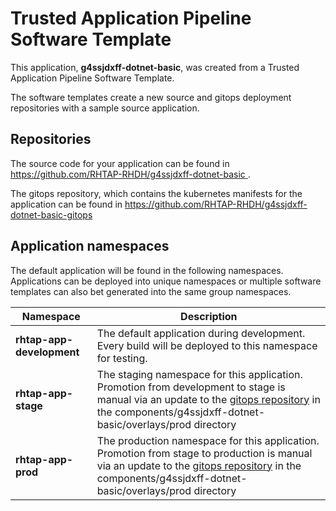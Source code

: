 # Trusted Application Pipeline Software Template

This application, **g4ssjdxff-dotnet-basic**, was created from a Trusted Application Pipeline Software Template.

The software templates create a new source and gitops deployment repositories with a sample source application. 

## Repositories

The source code for your application can be found in [https://github.com/RHTAP-RHDH/g4ssjdxff-dotnet-basic ](https://github.com/RHTAP-RHDH/g4ssjdxff-dotnet-basic ).
 
The gitops repository, which contains the kubernetes manifests for the application can be found in 
[https://github.com/RHTAP-RHDH/g4ssjdxff-dotnet-basic-gitops ](https://github.com/RHTAP-RHDH/g4ssjdxff-dotnet-basic-gitops ) 

## Application namespaces 

The default application will be found in the following namespaces. Applications can be deployed into unique namespaces or multiple software templates can also bet generated into the same group namespaces.  

|  Namespace   |  Description   |  
| -------- | -------- |   
| **rhtap-app-development** | The default application during development. Every build will be deployed to this namespace for testing. | 
| **rhtap-app-stage** | The staging namespace for this application. Promotion from development to stage is manual via an update to the [gitops repository](https://github.com/RHTAP-RHDH/g4ssjdxff-dotnet-basic-gitops ) in the components/g4ssjdxff-dotnet-basic/overlays/prod directory |  
| **rhtap-app-prod** | The production namespace for this application. Promotion from stage to production is manual via an update to the [gitops repository](https://github.com/RHTAP-RHDH/g4ssjdxff-dotnet-basic-gitops ) in the components/g4ssjdxff-dotnet-basic/overlays/prod directory | 